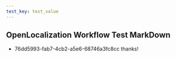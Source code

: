 ```yaml
---
test_key: test_value
---
```

## OpenLocalization Workflow Test MarkDown
* 76dd5993-fab7-4cb2-a5e6-68746a3fc8cc 
thanks!